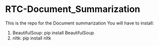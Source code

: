 # RTC-Document_Summarization
This is the repo for the Document summarization
You will have to install:
1. BeautifulSoup: pip install BeautifulSoup
2. nltk: pip install nltk